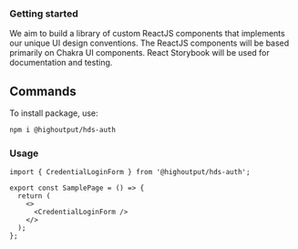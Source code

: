 ### Getting started

We aim to build a library of custom ReactJS components that implements our unique UI design conventions. The ReactJS components will be based primarily on Chakra UI components. React Storybook will be used for documentation and testing.

## Commands

To install package, use:

```bash
npm i @highoutput/hds-auth
```

### Usage

```tsx
import { CredentialLoginForm } from '@highoutput/hds-auth';

export const SamplePage = () => {
  return (
    <>
      <CredentialLoginForm />
    </>
  );
};
```
